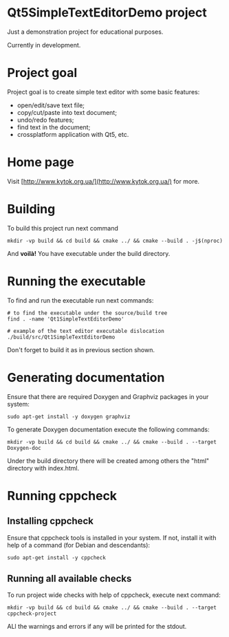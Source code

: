# Qt5SimpleTextEditorDemo project

Just a demonstration project for educational purposes.

Currently in development.

# Project goal

Project goal is to create simple text editor with some basic features:
+ open/edit/save text file;
+ copy/cut/paste into text document;
+ undo/redo features;
+ find text in the document;
+ crossplatform application with Qt5, etc. 

# Home page

Visit [http://www.kytok.org.ua/](http://www.kytok.org.ua/) for more.

# Building

To build this project run next command
```
mkdir -vp build && cd build && cmake ../ && cmake --build . -j$(nproc)
```
And **voilà!** You have executable under the build directory.

# Running the executable

To find and run the executable run next commands:

```
# to find the executable under the source/build tree
find . -name 'Qt1SimpleTextEditorDemo'

# example of the text editor executable dislocation
./build/src/Qt1SimpleTextEditorDemo
```

Don't forget to build it as in previous section shown.

# Generating documentation

Ensure that there are required Doxygen and Graphviz packages in your system:

```
sudo apt-get install -y doxygen graphviz
```

To generate Doxygen documentation execute the following commands:

```
mkdir -vp build && cd build && cmake ../ && cmake --build . --target Doxygen-doc
```

Under the build directory there will be created among others the "html" directory with index.html.

# Running cppcheck

## Installing cppcheck 

Ensure that cppcheck tools is installed in your system. If not, install it with help of a command (for Debian and descendants):

```
sudo apt-get install -y cppcheck
```

## Running all available checks

To run project wide checks with help of cppcheck, execute next command:

```
mkdir -vp build && cd build && cmake ../ && cmake --build . --target cppcheck-project
```

ALl the warnings and errors if any will be printed for the stdout.
